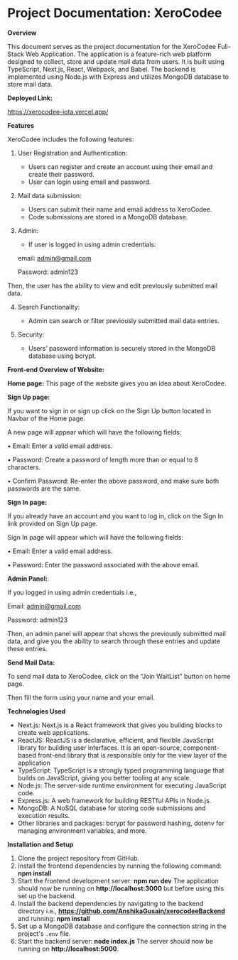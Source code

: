 # Project Documentation: XeroCodee

****Overview****

This document serves as the project documentation for the XeroCodee Full-Stack Web Application. The application is a feature-rich web platform designed to collect, store and update mail data from users. It is built using TypeScript, Next.js, React, Webpack, and Babel. The backend is implemented using Node.js with Express and utilizes MongoDB database to store mail data.

****Deployed Link:****

https://xerocodee-iota.vercel.app/

****Features****

XeroCodee includes the following features:

1. User Registration and Authentication:
   - Users can register and create an account using their email and create their password.
   - User can login using email and password.

2. Mail data submission:
   - Users can submit their name and email address to XeroCodee.
   - Code submissions are stored in a MongoDB database.

3. Admin:
   - If user is logged in using admin credentials:
     
	email: admin@gmail.com

	Password: admin123

Then, the user has the ability to view and edit previously submitted mail data.

4. Search Functionality:
   - Admin can search or filter previously submitted mail data entries.
     
5. Security:
   - Users’ password information is securely stored in the MongoDB database using bcrypt.

****Front-end Overview of Website:****

****Home page:**** This page of the website gives you an idea about XeroCodee. 

****Sign Up page:****

If you want to sign in or sign up click on the Sign Up button located in Navbar of the Home page.

A new page will appear which will have the following fields:

•	Email: Enter a valid email address.

•	Password: Create a password of length more than or equal to 8 characters.

•	Confirm Password: Re-enter the above password, and make sure both passwords are the same.

****Sign In page:****

If you already have an account and you want to log in, click on the Sign In link provided on Sign Up page.

Sign In page will appear which will have the following fields:

•	Email: Enter a valid email address.

•	Password: Enter the password associated with the above email.

****Admin Panel:****

If you logged in using admin credentials i.e., 

Email: admin@gmail.com

Password: admin123

Then, an admin panel will appear that shows the previously submitted mail data, and give you the ability to search through these entries and update these entries.

****Send Mail Data:****

To send mail data to XeroCodee, click on the “Join WaitList” button on home page.

Then fill the form using your name and your email.

****Technologies Used****

- Next.js: Next.js is a React framework that gives you building blocks to create web applications.
- ReactJS: ReactJS is a declarative, efficient, and flexible JavaScript library for building user interfaces. It is an open-source, component-based front-end library that is responsible only for the view layer of the application
- TypeScript: TypeScript is a strongly typed programming language that builds on JavaScript, giving you better tooling at any scale.
- Node.js: The server-side runtime environment for executing JavaScript code.
- Express.js: A web framework for building RESTful APIs in Node.js.
- MongoDB: A NoSQL database for storing code submissions and execution results.
- Other libraries and packages: bcrypt for password hashing, dotenv for managing environment variables, and more.

****Installation and Setup****

1. Clone the project repository from GitHub.
2. Install the frontend dependencies by running the following command:
****npm install****
3. Start the frontend development server:
****npm run dev****
The application should now be running on ****http://localhost:3000**** but before using this set up the backend.
4. Install the backend dependencies by navigating to the backend directory i.e., ****https://github.com/AnshikaGusain/xerocodeeBackend**** and running:
****npm install****
5. Set up a MongoDB database and configure the connection string in the project's `.env` file.
6. Start the backend server:
****node index.js****
The server should now be running on ****http://localhost:5000****.



